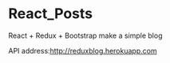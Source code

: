 # React_Posts
React + Redux + Bootstrap make a simple blog

API address:http://reduxblog.herokuapp.com
